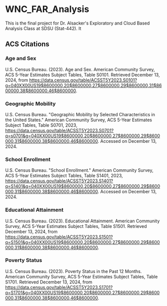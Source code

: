 # WNC_FAR_Analysis
This is the final project for Dr. Alsacker's Exploratory and Cloud Based Analysis Class at SDSU (Stat-442). It 

## ACS Citations
### Age and Sex
U.S. Census Bureau. (2023). Age and Sex. American Community Survey, ACS 5-Year Estimates Subject Tables, Table S0101. Retrieved December 13, 2024, from https://data.census.gov/table/ACSST5Y2023.S0101?g=040XX00US19$8600000,20$8600000,27$8600000,29$8600000,31$8600000,38$8600000,46$8600000.

### Geographic Mobility
U.S. Census Bureau. "Geographic Mobility by Selected Characteristics in the United States." American Community Survey, ACS 5-Year Estimates Subject Tables, Table S0701, 2023, https://data.census.gov/table/ACSST5Y2023.S0701?q=s0701&g=040XX00US19$8600000,20$8600000,27$8600000,29$8600000,31$8600000,38$8600000,46$8600000. Accessed on December 13, 2024.

### School Enrollment
U.S. Census Bureau. "School Enrollment." American Community Survey, ACS 5-Year Estimates Subject Tables, Table S1401, 2023, https://data.census.gov/table/ACSST5Y2023.S1401?q=S1401&g=040XX00US19$8600000,20$8600000,27$8600000,29$8600000,31$8600000,38$8600000,46$8600000. Accessed on December 13, 2024.

### Educational Attainment
U.S. Census Bureau. (2023). Educational Attainment. American Community Survey, ACS 5-Year Estimates Subject Tables, Table S1501. Retrieved December 13, 2024, from https://data.census.gov/table/ACSST5Y2023.S1501?q=S1501&g=040XX00US19$8600000,20$8600000,27$8600000,29$8600000,31$8600000,38$8600000,46$8600000.

### Poverty Status
U.S. Census Bureau. (2023). Poverty Status in the Past 12 Months. American Community Survey, ACS 5-Year Estimates Subject Tables, Table S1701. Retrieved December 13, 2024, from https://data.census.gov/table/ACSST5Y2023.S1701?q=S1701&g=040XX00US19$8600000,20$8600000,27$8600000,29$8600000,31$8600000,38$8600000,46$8600000.
